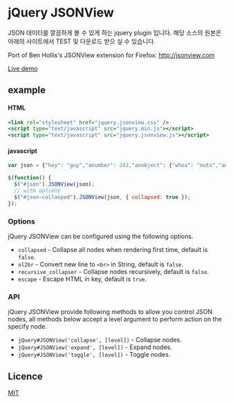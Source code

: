 # jQuery JSONView

JSON 데이터를 깔끔하게 볼 수 있게 하는 jquery plugin 입니다.
해당 소스의 원본은 아래의 사이트에서 TEST 및 다운로드 받으 실 수 있습니다.

Port of Ben Hollis's JSONView extension for Firefox: http://jsonview.com

[Live demo](http://blog.yesmeck.com/jquery-jsonview/)

## example

#### HTML

```xml
<link rel="stylesheet" href="jquery.jsonview.css" />
<script type="text/javascript" src="jquery.min.js"></script>
<script type="text/javascript" src="jquery.jsonview.js"></script>
```
#### javascript
```javascript
var json = {"hey": "guy","anumber": 243,"anobject": {"whoa": "nuts","anarray": [1,2,"thr<h1>ee"], "more":"stuff"},"awesome": true,"bogus": false,"meaning": null, "japanese":"明日がある。", "link": "http://jsonview.com", "notLink": "http://jsonview.com is great"};

$(function() {
  $("#json").JSONView(json);
  // with options
  $("#json-collasped").JSONView(json, { collapsed: true });
});
```

### Options

jQuery JSONView can be configured using the following options.

* `collapsed` - Collapse all nodes when rendering first time, default is `false`.
* `nl2br` - Convert new line to `<br>` in String, default is `false`.
* `recursive_collapser` - Collapse nodes recursively, default is `false`.
* `escape` - Escape HTML in key, default is `true`.

### API

jQuery JSONView provide following methods to allow you control JSON nodes, all methods below accept a level argument to perform action on the specify node.

* `jQuery#JSONView('collapse', [level])` - Collapse nodes.
* `jQuery#JSONView('expand', [level])` - Expand nodes.
* `jQuery#JSONView('toggle', [level])` -  Toggle nodes.

## Licence

[MIT](http://opensource.org/licenses/MIT)
